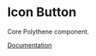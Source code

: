 # Icon Button

Core Polythene component.

[Documentation](https://github.com/ArthurClemens/polythene/blob/master/packages/docs/components/icon-button.md)
